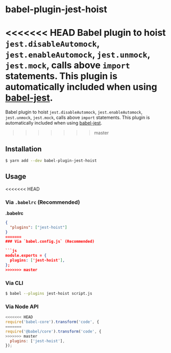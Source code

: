 # babel-plugin-jest-hoist

<<<<<<< HEAD
Babel plugin to hoist `jest.disableAutomock`, `jest.enableAutomock`,
`jest.unmock`, `jest.mock`, calls above `import` statements. This plugin is
automatically included when using
[babel-jest](https://github.com/facebook/jest/tree/master/packages/babel-jest).
=======
Babel plugin to hoist `jest.disableAutomock`, `jest.enableAutomock`, `jest.unmock`, `jest.mock`, calls above `import` statements. This plugin is automatically included when using [babel-jest](https://github.com/facebook/jest/tree/master/packages/babel-jest).
>>>>>>> master

## Installation

```sh
$ yarn add --dev babel-plugin-jest-hoist
```

## Usage

<<<<<<< HEAD
### Via `.babelrc` (Recommended)

**.babelrc**

```json
{
  "plugins": ["jest-hoist"]
}
=======
### Via `babel.config.js` (Recommended)

```js
module.exports = {
  plugins: ['jest-hoist'],
};
>>>>>>> master
```

### Via CLI

```sh
$ babel --plugins jest-hoist script.js
```

### Via Node API

```javascript
<<<<<<< HEAD
require('babel-core').transform('code', {
=======
require('@babel/core').transform('code', {
>>>>>>> master
  plugins: ['jest-hoist'],
});
```
